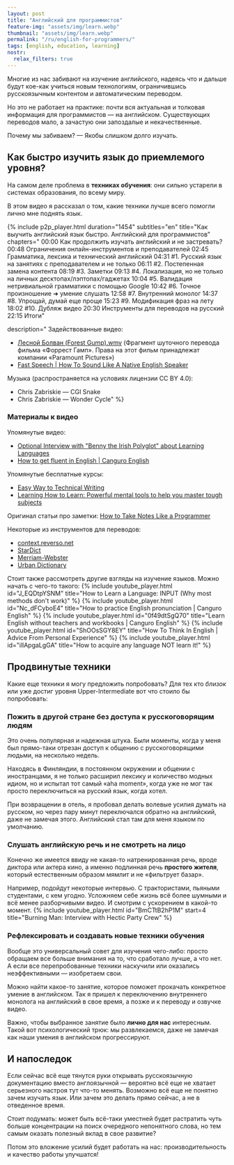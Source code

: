 ```yaml
---
layout: post
title: "Английский для программистов"
feature-img: "assets/img/learn.webp"
thumbnail: "assets/img/learn.webp"
permalink: "/ru/english-for-programmers/"
tags: [english, education, learning]
nostr:
  relax_filters: true
---
```


Многие из нас забивают на изучение английского, надеясь что и дальше будут кое-как учиться новым технологиям, ограничившись русскоязычным контентом и автоматическим переводом.

Но это не работает на практике: почти вся актуальная и толковая информация для программистов — на английском. Существующих переводов мало, а зачастую они запоздалые и некачественные.

Почему мы забиваем? — Якобы слишком долго изучать.

## Как быстро изучить язык до приемлемого уровня?
На самом деле проблема в **техниках обучения**: они сильно устарели в системах образования, по всему миру.

В этом видео я рассказал о том, какие техники лучше всего помогли лично мне поднять язык.
<!--more-->

{% include p2p_player.html
  duration="1454"
  subtitles="en"
  title="Как выучить английский язык быстро. Английский для программистов"
  chapters="
    00:00 Как продолжить изучать английский и не застревать?
    00:48 Ограничения онлайн-инструментов и преподавателей
    02:45 Грамматика, лексика и технический английский
    04:31 #1. Русский язык на занятиях с преподавателем и не только
    06:11 #2. Постепенная замена контента
    08:19 #3. Заметки
    09:13 #4. Локализация, но не только на личных десктопах/лэптопах/гаджетах
    10:04 #5. Валидация нетривиальной грамматики с помощью Google
    10:42 #6. Точное произношение ➜ умение слушать
    12:58 #7. Внутренний монолог
    14:37 #8. Упрощай, думай еще проще
    15:23 #9. Модификация фраз на лету
    18:02 #10. Дубляж видео
    20:30 Инструменты для переводов на русский
    22:15 Итоги"

  description="
Задействованные видео:
- [Лесной Болван (Forest Gump).wmv](https://youtu.be/tZuUNMwWhOU) (Фрагмент шуточного перевода фильма «Форрест Гамп». Права на этот фильм принадлежат компании «Paramount Pictures»)
- [Fast Speech \| How To Sound Like A Native English Speaker](https://youtu.be/dmG4ponSoTk)

Музыка (распространяется на условиях лицензии CC BY 4.0):
- Chris Zabriskie — CGI Snake
- Chris Zabriskie — Wonder Cycle"
%}

### Материалы к видео
Упомянутые видео:
- [Optional Interview with "Benny the Irish Polyglot" about Learning Languages](https://goo.gl/eFMhkR)
- [How to get fluent in English \| Canguro English](https://youtu.be/cxwRViDKwEg)

Упомянутые бесплатные курсы:
- [Easy Way to Technical Writing](https://stepik.org/course/684/syllabus)
- [Learning How to Learn: Powerful mental tools to help you master tough subjects](https://www.coursera.org/learn/learning-how-to-learn)

Оригинал статьи про заметки: [How to Take Notes Like a Programmer](/how-to-take-notes-like-a-programmer/)

Некоторые из инструментов для переводов:
- [context.reverso.net](https://context.reverso.net)
- [StarDict](http://stardict-4.sourceforge.net)
- [Merriam-Webster](https://www.merriam-webster.com)
- [Urban Dictionary](https://www.urbandictionary.com)

Стоит также рассмотреть другие взгляды на изучение языков.
Можно начать с чего-то такого:
{% include youtube_player.html id="J_EQDtpYSNM" title="How to Learn a Language: INPUT (Why most methods don't work)" %}
{% include youtube_player.html id="Nc_dFCyboE4" title="How to practice English pronunciation | Canguro English" %}
{% include youtube_player.html id="0f49dtSgQ70" title="Learn English without teachers and workbooks | Canguro English" %}
{% include youtube_player.html id="ShOOsSGY8EY" title="How To Think In English | Advice From Personal Experience" %}
{% include youtube_player.html id="illApgaLgGA" title="How to acquire any language NOT learn it!" %}

## Продвинутые техники
Какие еще техники я могу предложить попробовать?
Для тех кто *близок* или уже достиг уровня <span class='no-wrap'>Upper-Intermediate</span> вот что стоило бы попробовать:

### Пожить в другой стране без доступа к русскоговорящим людям
Это очень популярная и надежная штука.
Были моменты, когда у меня был прямо-таки отрезан доступ к общению с русскоговорящими людьми, на несколько недель.

Находясь в Финляндии, в постоянном окружении и общении с иностранцами,
я не только расширил лексику и количество модных идиом,
но и испытал тот самый «aha moment»,
когда уже не мог так просто переключиться на русский язык, когда хотел.

При возвращении в отель, я пробовал делать волевые усилия думать на русском,
но через пару минут переключался обратно на английский, даже не замечая этого.
Английский стал там для меня языком по умолчанию.

### Слушать английскую речь и не смотреть на лицо
Конечно же имеется ввиду не какая-то натренированная речь, вроде диктора или актера кино,
а именно подлинная речь **простого жителя**, который естественным образом мямлит и не «фильтрует базар».

Например, подойдут некоторые интервью.
С трактористами, пьяными студентами, с кем угодно.
Усложняем себе жизнь всё более шумными и всё менее разборчивыми видео. И смотрим с ускорением в какой-то момент.
{% include youtube_player.html id="BmCTtB2hP1M" start=4 title="Burning Man: Interview with Hectic Party Crew" %}

### Рефлексировать и создавать новые техники обучения
Вообще это универсальный совет для изучения чего-либо:
просто обращаем все больше внимания на то, что сработало лучше, а что нет.
А если все перепробованные техники наскучили или оказались неэффективными
— изобретаем свои.

Можно найти какое-то занятие, которое поможет прокачать конкретное умение в английском.
Так я пришел к переключению внутреннего монолога на английский в свое время, а позже и к переводу и озвучке видео.

Важно, чтобы выбранное занятие было **лично для нас** интересным.
Такой вот психологический трюк: мы развлекаемся, даже не замечая как наши умения в английском прогрессируют.

## И напоследок
Если сейчас всё еще тянутся руки открывать русскоязычную документацию вместо англоязычной
— вероятно всё еще не хватает серьезного настроя тут что-то менять.
Возможно всё еще не понятно зачем изучать язык.
Или зачем это делать прямо сейчас, а не в отведенное время.

Стоит подумать: может быть всё-таки уместней будет растратить чуть больше концентрации на поиск очередного непонятного слова,
но тем самым оказать полезный вклад в свое развитие?

Потом это вложение усилий будет работать на нас: производительность и качество работы улучшатся!
